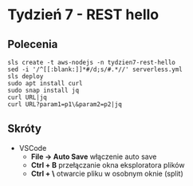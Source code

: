 # Tydzień 7 - REST hello

## Polecenia
```
sls create -t aws-nodejs -n tydzien7-rest-hello
sed -i '/^[[:blank:]]*#/d;s/#.*//' serverless.yml
sls deploy
sudo apt install curl
sudo snap install jq
curl URL|jq
curl URL?param1=p1\&param2=p2|jq
```
## Skróty
- VSCode
  - **File -> Auto Save** włączenie auto save
  - **Ctrl + B** przełączanie okna eksploratora plików
  - **Ctrl + \\** otwarcie pliku w osobnym oknie (split)